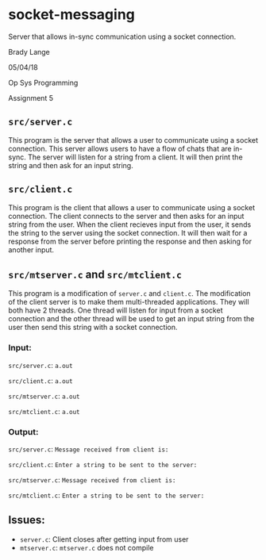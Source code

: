 # socket-messaging
Server that allows in-sync communication using a socket connection.

Brady Lange

05/04/18

Op Sys Programming

Assignment 5

## `src/server.c`
This program is the server that allows a user to communicate using a socket
connection. This server allows users to have a flow of chats that are in-sync.
The server will listen for a string from a client. It will then print the string
and then ask for an input string.

## `src/client.c`
This program is the client that allows a user to communicate using a socket connection.
The client connects to the server and then asks for an input string from the user.
When the client recieves input from the user, it sends the string to the server 
using the socket connection. It will then wait for a response from the server before
printing the response and then asking for another input.

## `src/mtserver.c` and `src/mtclient.c`
This program is a modification of `server.c` and `client.c`.
The modification of the client server is to make them multi-threaded applications.
They will both have 2 threads. One thread will listen for input from a socket
connection and the other thread will be used to get an input string from the user
then send this string with a socket connection.

### Input:

`src/server.c`: `a.out`

`src/client.c`: `a.out`

`src/mtserver.c`: `a.out`

`src/mtclient.c`: `a.out`

### Output:

`src/server.c`: `Message received from client is: `

`src/client.c`: `Enter a string to be sent to the server: `

`src/mtserver.c`: `Message received from client is: `

`src/mtclient.c`: `Enter a string to be sent to the server: `

## Issues:
- `server.c`: Client closes after getting input from user
- `mtserver.c`: `mtserver.c` does not compile
